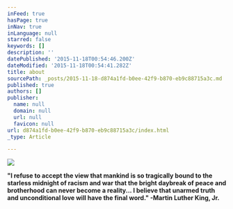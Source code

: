 ```yaml
---
inFeed: true
hasPage: true
inNav: true
inLanguage: null
starred: false
keywords: []
description: ''
datePublished: '2015-11-18T00:54:46.200Z'
dateModified: '2015-11-18T00:54:41.282Z'
title: about
sourcePath: _posts/2015-11-18-d874a1fd-b0ee-42f9-b870-eb9c88715a3c.md
published: true
authors: []
publisher:
  name: null
  domain: null
  url: null
  favicon: null
url: d874a1fd-b0ee-42f9-b870-eb9c88715a3c/index.html
_type: Article

---
```

![](https://the-grid-user-content.s3-us-west-2.amazonaws.com/d2c3a061-3728-4f74-8df5-828170a8665d.jpg)

**"I refuse to accept the view that mankind is so tragically bound to the starless midnight of racism and war that the bright daybreak of peace and brotherhood can never become a reality... I believe that unarmed truth and unconditional love will have the final word." -Martin Luther King, Jr.**